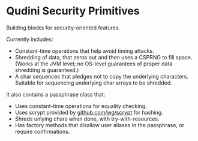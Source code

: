 # Qudini Security Primitives

Building blocks for security-oriented features.

Currently includes:

* Constant-time operations that help avoid timing attacks.
* Shredding of data, that zeros out and then uses a CSPRNG to fill space. (Works at the JVM level; no OS-level
  guarantees of proper data shredding is guaranteed.)
* A char sequences that pledges not to copy the underlying characters. Suitable for sequencing underlying char arrays to
  be shredded.

It also contains a passphrase class that:

* Uses constant-time operations for equality checking.
* Uses scrypt provided by [github.com/wg/scrypt](https://github.com/wg/scrypt) for hashing.
* Shreds unlying chars when done, with try-with-resources.
* Has factory methods that disallow user aliases in the passphrase, or require confirmations.

